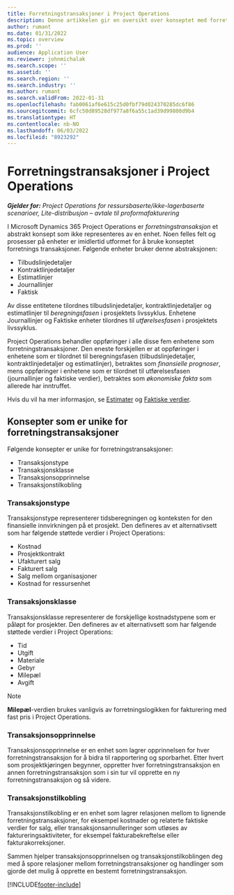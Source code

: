 ```yaml
---
title: Forretningstransaksjoner i Project Operations
description: Denne artikkelen gir en oversikt over konseptet med forretningstransaksjoner i Microsoft Dynamics 365 Project Operations.
author: rumant
ms.date: 01/31/2022
ms.topic: overview
ms.prod: ''
audience: Application User
ms.reviewer: johnmichalak
ms.search.scope: ''
ms.assetid: ''
ms.search.region: ''
ms.search.industry: ''
ms.author: rumant
ms.search.validFrom: 2022-01-31
ms.openlocfilehash: fab0061af6e615c25d0fbf79d024370285dc6f86
ms.sourcegitcommit: 6cfc50d89528df977a8f6a55c1ad39d99800d9b4
ms.translationtype: HT
ms.contentlocale: nb-NO
ms.lasthandoff: 06/03/2022
ms.locfileid: "8923292"
---
```

# <a name="business-transactions-in-project-operations"></a>Forretningstransaksjoner i Project Operations

_**Gjelder for:** Project Operations for ressursbaserte/ikke-lagerbaserte scenarioer, Lite-distribusjon – avtale til proformafakturering_

I Microsoft Dynamics 365 Project Operations er *forretningstransaksjon* et abstrakt konsept som ikke representeres av en enhet. Noen felles felt og prosesser på enheter er imidlertid utformet for å bruke konseptet forretnings transaksjoner. Følgende enheter bruker denne abstraksjonen:

- Tilbudslinjedetaljer
- Kontraktlinjedetaljer
- Estimatlinjer
- Journallinjer
- Faktisk

Av disse entitetene tilordnes tilbudslinjedetaljer, kontraktlinjedetaljer og estimatlinjer til *beregningsfasen* i prosjektets livssyklus. Enhetene Journallinjer og Faktiske enheter tilordnes til *utførelsesfasen* i prosjektets livssyklus.

Project Operations behandler oppføringer i alle disse fem enhetene som forretningstransaksjoner. Den eneste forskjellen er at oppføringer i enhetene som er tilordnet til beregningsfasen (tilbudslinjedetaljer, kontraktlinjedetaljer og estimatlinjer), betraktes som *finansielle prognoser*, mens oppføringer i enhetene som er tilordnet til utførelsesfasen (journallinjer og faktiske verdier), betraktes som *økonomiske fakta* som allerede har inntruffet.

Hvis du vil ha mer informasjon, se [Estimater](../project-management/estimating-projects-overview.md) og [Faktiske verdier](actuals-overview.md).

## <a name="concepts-that-are-unique-to-business-transactions"></a>Konsepter som er unike for forretningstransaksjoner

Følgende konsepter er unike for forretningstransaksjoner:

- Transaksjonstype
- Transaksjonsklasse
- Transaksjonsopprinnelse
- Transaksjonstilkobling

### <a name="transaction-type"></a>Transaksjonstype

Transaksjonstype representerer tidsberegningen og konteksten for den finansielle innvirkningen på et prosjekt. Den defineres av et alternativsett som har følgende støttede verdier i Project Operations:

- Kostnad
- Prosjektkontrakt
- Ufakturert salg
- Fakturert salg
- Salg mellom organisasjoner
- Kostnad for ressursenhet

### <a name="transaction-class"></a>Transaksjonsklasse

Transaksjonsklasse representerer de forskjellige kostnadstypene som er påløpt for prosjekter. Den defineres av et alternativsett som har følgende støttede verdier i Project Operations:

- Tid
- Utgift
- Materiale
- Gebyr
- Milepæl
- Avgift

> [!NOTE]
> **Milepæl**-verdien brukes vanligvis av forretningslogikken for fakturering med fast pris i Project Operations.

### <a name="transaction-origin"></a>Transaksjonsopprinnelse

Transaksjonsopprinnelse er en enhet som lagrer opprinnelsen for hver forretningstransaksjon for å bidra til rapportering og sporbarhet. Etter hvert som prosjektkjøringen begynner, oppretter hver forretningstransaksjon en annen forretningstransaksjon som i sin tur vil opprette en ny forretningstransaksjon og så videre.

### <a name="transaction-connection"></a>Transaksjonstilkobling

Transaksjonstilkobling er en enhet som lagrer relasjonen mellom to lignende forretningstransaksjoner, for eksempel kostnader og relaterte faktiske verdier for salg, eller transaksjonsannulleringer som utløses av faktureringsaktiviteter, for eksempel fakturabekreftelse eller fakturakorreksjoner.

Sammen hjelper transaksjonsopprinnelsen og transaksjonstilkoblingen deg med å spore relasjoner mellom forretningstransaksjoner og handlinger som gjorde det mulig å opprette en bestemt forretningstransaksjon.

[!INCLUDE[footer-include](../includes/footer-banner.md)]
